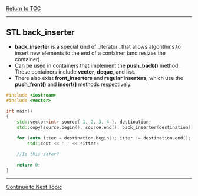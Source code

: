 <a href="https://github.com/CyberTrainingUSAF/10-Archive/blob/master/IQT-CPP_Programming/00-Table-of-Contents.md" > Return to TOC </a>

---

## STL back\_inserter


* **back\_inserter** is a special kind of _iterator _that allows algorithms to insert new elements to the end of a container \(and resizes the container\).
* Can be used in containers that implement the **push\_back\(\)** method. These containers include **vector**, **deque**, and **list**.
* There also exist **front\_inserters** and **regular inserters**, which use the **push\_front\(\)** and **insert\(\)** methods respectively.

```cpp
#include <iostream>
#include <vector>

int main()
{
    std::vector<int> source{ 1, 2, 3, 4 }, destination;
    std::copy(source.begin(), source.end(), back_inserter(destination));

    for (auto itter = destination.begin(); itter != destination.end(); itter++)
        std::cout << ' ' << *itter;

    //Is this safer?

    return 0;
}
```

---

<a href="https://github.com/CyberTrainingUSAF/10-Archive/blob/master/IQT-CPP_Programming/ch02_Cpp_STL/2.14_transform.md" > Continue to Next Topic </a>
